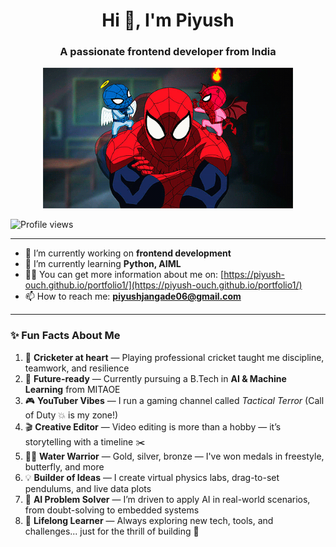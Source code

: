 <h1 align="center">Hi 👋, I'm Piyush</h1>
<h3 align="center">A passionate frontend developer from India</h3>

<p align="center">
  <img src="https://github.com/Piyush-ouch/Piyush-ouch/blob/main/spidy.gif?raw=true" width="400" alt="Groot waving"/>
</p>

<p align="left">
  <img src="https://visitor-badge.laobi.icu/badge?page_id=Piyush-ouch" alt="Profile views" />
</p>

---

- 🔭 I’m currently working on **frontend development**  
- 🌱 I’m currently learning **Python, AIML**  
- 👨‍💻 You can get more information about me on: [https://piyush-ouch.github.io/portfolio1/](https://piyush-ouch.github.io/portfolio1/)  
- 📫 How to reach me: **piyushjangade06@gmail.com**

---

### ✨ Fun Facts About Me

1. 🏏 **Cricketer at heart** — Playing professional cricket taught me discipline, teamwork, and resilience  
2. 🤖 **Future-ready** — Currently pursuing a B.Tech in **AI & Machine Learning** from MITAOE  
3. 🎮 **YouTuber Vibes** — I run a gaming channel called *Tactical Terror* (Call of Duty 💥 is my zone!)  
4. 🎬 **Creative Editor** — Video editing is more than a hobby — it’s storytelling with a timeline ✂️  
5. 🏊‍♂️ **Water Warrior** — Gold, silver, bronze — I've won medals in freestyle, butterfly, and more  
6. 💡 **Builder of Ideas** — I create virtual physics labs, drag-to-set pendulums, and live data plots  
7. 🧠 **AI Problem Solver** — I’m driven to apply AI in real-world scenarios, from doubt-solving to embedded systems  
8. 🌌 **Lifelong Learner** — Always exploring new tech, tools, and challenges... just for the thrill of building 🚀  
